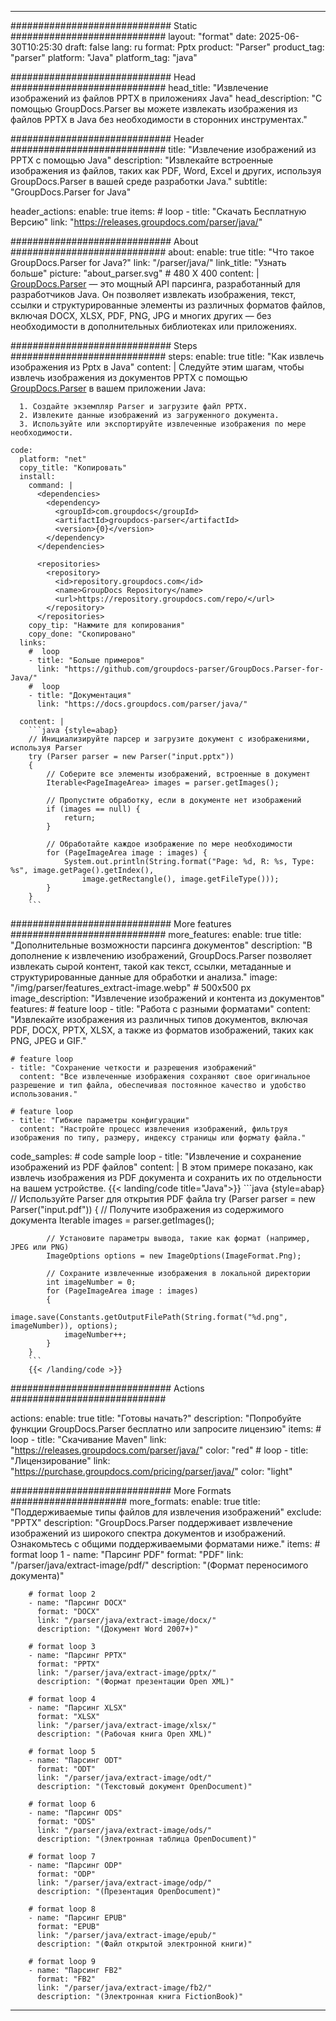 


---
############################# Static ############################
layout: "format"
date:  2025-06-30T10:25:30
draft: false
lang: ru
format: Pptx
product: "Parser"
product_tag: "parser"
platform: "Java"
platform_tag: "java"

############################# Head ############################
head_title: "Извлечение изображений из файлов PPTX в приложениях Java"
head_description: "С помощью GroupDocs.Parser вы можете извлекать изображения из файлов PPTX в Java без необходимости в сторонних инструментах."

############################# Header ############################
title: "Извлечение изображений из PPTX с помощью Java" 
description: "Извлекайте встроенные изображения из файлов, таких как PDF, Word, Excel и других, используя GroupDocs.Parser в вашей среде разработки Java."
subtitle: "GroupDocs.Parser for Java" 

header_actions:
  enable: true
  items:
    #  loop
    - title: "Скачать Бесплатную Версию"
      link: "https://releases.groupdocs.com/parser/java/"
      
############################# About ############################
about:
    enable: true
    title: "Что такое GroupDocs.Parser for Java?"
    link: "/parser/java/"
    link_title: "Узнать больше"
    picture: "about_parser.svg" # 480 X 400
    content: |
       [GroupDocs.Parser](/parser/java/) — это мощный API парсинга, разработанный для разработчиков Java. Он позволяет извлекать изображения, текст, ссылки и структурированные элементы из различных форматов файлов, включая DOCX, XLSX, PDF, PNG, JPG и многих других — без необходимости в дополнительных библиотеках или приложениях.

############################# Steps ############################
steps:
    enable: true
    title: "Как извлечь изображения из Pptx в Java"
    content: |
      Следуйте этим шагам, чтобы извлечь изображения из документов PPTX с помощью [GroupDocs.Parser](/parser/java/) в вашем приложении Java:
      
      1. Создайте экземпляр Parser и загрузите файл PPTX.
      2. Извлеките данные изображений из загруженного документа.
      3. Используйте или экспортируйте извлеченные изображения по мере необходимости.
   
    code:
      platform: "net"
      copy_title: "Копировать"
      install:
        command: |
          <dependencies>
            <dependency>
              <groupId>com.groupdocs</groupId>
              <artifactId>groupdocs-parser</artifactId>
              <version>{0}</version>
            </dependency>
          </dependencies>

          <repositories>
            <repository>
              <id>repository.groupdocs.com</id>
              <name>GroupDocs Repository</name>
              <url>https://repository.groupdocs.com/repo/</url>
            </repository>
          </repositories>
        copy_tip: "Нажмите для копирования"
        copy_done: "Скопировано"
      links:
        #  loop
        - title: "Больше примеров"
          link: "https://github.com/groupdocs-parser/GroupDocs.Parser-for-Java/"
        #  loop
        - title: "Документация"
          link: "https://docs.groupdocs.com/parser/java/"
          
      content: |
        ```java {style=abap}
        // Инициализируйте парсер и загрузите документ с изображениями, используя Parser
        try (Parser parser = new Parser("input.pptx"))
        {
            // Соберите все элементы изображений, встроенные в документ
            Iterable<PageImageArea> images = parser.getImages();

            // Пропустите обработку, если в документе нет изображений
            if (images == null) {
                return;
            }

            // Обработайте каждое изображение по мере необходимости
            for (PageImageArea image : images) {
                System.out.println(String.format("Page: %d, R: %s, Type: %s", image.getPage().getIndex(), 
                    image.getRectangle(), image.getFileType()));
            }
        }
        ```            

############################# More features ############################
more_features:
  enable: true
  title: "Дополнительные возможности парсинга документов"
  description: "В дополнение к извлечению изображений, GroupDocs.Parser позволяет извлекать сырой контент, такой как текст, ссылки, метаданные и структурированные данные для обработки и анализа."
  image: "/img/parser/features_extract-image.webp" # 500x500 px
  image_description: "Извлечение изображений и контента из документов"
  features:
    # feature loop
    - title: "Работа с разными форматами"
      content: "Извлекайте изображения из различных типов документов, включая PDF, DOCX, PPTX, XLSX, а также из форматов изображений, таких как PNG, JPEG и GIF."

    # feature loop
    - title: "Сохранение четкости и разрешения изображений"
      content: "Все извлеченные изображения сохраняют свое оригинальное разрешение и тип файла, обеспечивая постоянное качество и удобство использования."

    # feature loop
    - title: "Гибкие параметры конфигурации"
      content: "Настройте процесс извлечения изображений, фильтруя изображения по типу, размеру, индексу страницы или формату файла."
      
  code_samples:
    # code sample loop
    - title: "Извлечение и сохранение изображений из PDF файлов"
      content: |
        В этом примере показано, как извлечь изображения из PDF документа и сохранить их по отдельности на вашем устройстве.
        {{< landing/code title="Java">}}
        ```java {style=abap}
        //  Используйте Parser для открытия PDF файла
        try (Parser parser = new Parser("input.pdf"))
        {
            // Получите изображения из содержимого документа
            Iterable<PageImageArea> images = parser.getImages();

            // Установите параметры вывода, такие как формат (например, JPEG или PNG)
            ImageOptions options = new ImageOptions(ImageFormat.Png);

            // Сохраните извлеченные изображения в локальной директории
            int imageNumber = 0;
            for (PageImageArea image : images)
            {
                image.save(Constants.getOutputFilePath(String.format("%d.png", imageNumber)), options);
                imageNumber++;
            }
        }
        ```
        {{< /landing/code >}}


############################# Actions ############################

actions:
  enable: true
  title: "Готовы начать?"
  description: "Попробуйте функции GroupDocs.Parser бесплатно или запросите лицензию"
  items:
    #  loop
    - title: "Скачивание Maven"
      link: "https://releases.groupdocs.com/parser/java/"
      color: "red"
        #  loop
    - title: "Лицензирование"
      link: "https://purchase.groupdocs.com/pricing/parser/java/"
      color: "light"


############################# More Formats #####################
more_formats:
    enable: true
    title: "Поддерживаемые типы файлов для извлечения изображений"
    exclude: "PPTX"
    description: "GroupDocs.Parser поддерживает извлечение изображений из широкого спектра документов и изображений. Ознакомьтесь с общими поддерживаемыми форматами ниже."
    items: 
        # format loop 1
        - name: "Парсинг PDF"
          format: "PDF"
          link: "/parser/java/extract-image/pdf/"
          description: "(Формат переносимого документа)"
          
        # format loop 2
        - name: "Парсинг DOCX"
          format: "DOCX"
          link: "/parser/java/extract-image/docx/"
          description: "(Документ Word 2007+)"
          
        # format loop 3
        - name: "Парсинг PPTX"
          format: "PPTX"
          link: "/parser/java/extract-image/pptx/"
          description: "(Формат презентации Open XML)"
          
        # format loop 4
        - name: "Парсинг XLSX"
          format: "XLSX"
          link: "/parser/java/extract-image/xlsx/"
          description: "(Рабочая книга Open XML)"
          
        # format loop 5
        - name: "Парсинг ODT"
          format: "ODT"
          link: "/parser/java/extract-image/odt/"
          description: "(Текстовый документ OpenDocument)"
          
        # format loop 6
        - name: "Парсинг ODS"
          format: "ODS"
          link: "/parser/java/extract-image/ods/"
          description: "(Электронная таблица OpenDocument)"
          
        # format loop 7
        - name: "Парсинг ODP"
          format: "ODP"
          link: "/parser/java/extract-image/odp/"
          description: "(Презентация OpenDocument)"
          
        # format loop 8
        - name: "Парсинг EPUB"
          format: "EPUB"
          link: "/parser/java/extract-image/epub/"
          description: "(Файл открытой электронной книги)"
          
        # format loop 9
        - name: "Парсинг FB2"
          format: "FB2"
          link: "/parser/java/extract-image/fb2/"
          description: "(Электронная книга FictionBook)"
         
          

---